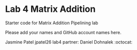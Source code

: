 # Lab 4 Matrix Addition

Starter code for Matrix Addition Pipelining lab

Please add your names and GitHub account names here.

Jasmine Patel
jpatel26
lab4 partner: Daniel Dohnalek
:octocat:
